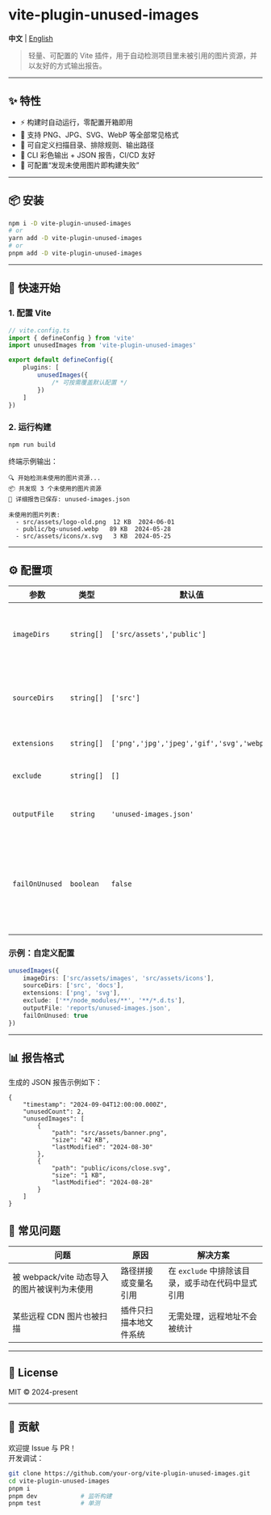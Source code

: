 # vite-plugin-unused-images

**中文** | [English](README.md)

> 轻量、可配置的 Vite 插件，用于自动检测项目里未被引用的图片资源，并以友好的方式输出报告。

---

## ✨ 特性

- ⚡ 构建时自动运行，零配置开箱即用
- 🎯 支持 PNG、JPG、SVG、WebP 等全部常见格式
- 🔧 可自定义扫描目录、排除规则、输出路径
- 🎨 CLI 彩色输出 + JSON 报告，CI/CD 友好
- 🚨 可配置“发现未使用图片即构建失败”

---

## 📦 安装

```bash
npm i -D vite-plugin-unused-images
# or
yarn add -D vite-plugin-unused-images
# or
pnpm add -D vite-plugin-unused-images
```

---

## 🚀 快速开始

### 1. 配置 Vite

```ts
// vite.config.ts
import { defineConfig } from 'vite'
import unusedImages from 'vite-plugin-unused-images'

export default defineConfig({
	plugins: [
		unusedImages({
			/* 可按需覆盖默认配置 */
		})
	]
})
```

### 2. 运行构建

```bash
npm run build
```

终端示例输出：

```
🔍 开始检测未使用的图片资源...
📦 共发现 3 个未使用的图片资源
📝 详细报告已保存: unused-images.json

未使用的图片列表:
  - src/assets/logo-old.png  12 KB  2024-06-01
  - public/bg-unused.webp   89 KB  2024-05-28
  - src/assets/icons/x.svg   3 KB  2024-05-25
```

---

## ⚙️ 配置项

| 参数           | 类型       | 默认值                                    | 说明                           |
| -------------- | ---------- | ----------------------------------------- | ------------------------------ |
| `imageDirs`    | `string[]` | `['src/assets','public']`                 | 需要扫描的图片目录             |
| `sourceDirs`   | `string[]` | `['src']`                                 | 需要分析的源码目录             |
| `extensions`   | `string[]` | `['png','jpg','jpeg','gif','svg','webp']` | 图片后缀                       |
| `exclude`      | `string[]` | `[]`                                      | glob 忽略规则                  |
| `outputFile`   | `string`   | `'unused-images.json'`                    | 报告输出路径                   |
| `failOnUnused` | `boolean`  | `false`                                   | 发现未使用图片时是否让构建失败 |

### 示例：自定义配置

```ts
unusedImages({
	imageDirs: ['src/assets/images', 'src/assets/icons'],
	sourceDirs: ['src', 'docs'],
	extensions: ['png', 'svg'],
	exclude: ['**/node_modules/**', '**/*.d.ts'],
	outputFile: 'reports/unused-images.json',
	failOnUnused: true
})
```

---

## 📊 报告格式

生成的 JSON 报告示例如下：

```jsonc
{
	"timestamp": "2024-09-04T12:00:00.000Z",
	"unusedCount": 2,
	"unusedImages": [
		{
			"path": "src/assets/banner.png",
			"size": "42 KB",
			"lastModified": "2024-08-30"
		},
		{
			"path": "public/icons/close.svg",
			"size": "1 KB",
			"lastModified": "2024-08-28"
		}
	]
}
```

## 🧰 常见问题

| 问题                                         | 原因                   | 解决方案                                          |
| -------------------------------------------- | ---------------------- | ------------------------------------------------- |
| 被 webpack/vite 动态导入的图片被误判为未使用 | 路径拼接或变量名引用   | 在 `exclude` 中排除该目录，或手动在代码中显式引用 |
| 某些远程 CDN 图片也被扫描                    | 插件只扫描本地文件系统 | 无需处理，远程地址不会被统计                      |

---

## 📄 License

MIT © 2024-present

---

## 🤝 贡献

欢迎提 Issue 与 PR！  
开发调试：

```bash
git clone https://github.com/your-org/vite-plugin-unused-images.git
cd vite-plugin-unused-images
pnpm i
pnpm dev            # 监听构建
pnpm test           # 单测
```
